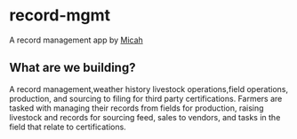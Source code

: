 # record-mgmt

A record management app by [Micah](https://twitter.com/MicahBElm)

## What are we building?

A record management,weather history livestock operations,field operations, production, and sourcing to filing for third party certifications. Farmers are tasked with managing their records from fields for production, raising livestock and records for sourcing feed, sales to vendors, and tasks in the field that relate to certifications.

